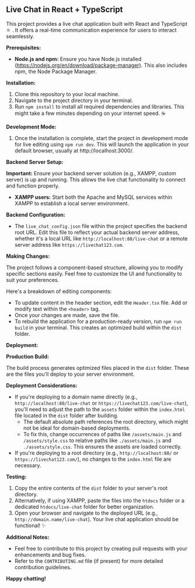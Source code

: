 ## Live Chat in React + TypeScript 

This project provides a live chat application built with React and TypeScript ⚛️ . It offers a real-time communication experience for users to interact seamlessly.

**Prerequisites:**

- **Node.js and npm:** Ensure you have Node.js installed (https://nodejs.org/en/download/package-manager). This also includes npm, the Node Package Manager.

**Installation:**

1. Clone this repository to your local machine.
2. Navigate to the project directory in your terminal.
3. Run `npm install` to install all required dependencies and libraries. This might take a few minutes depending on your internet speed. ☕️

**Development Mode:**

1. Once the installation is complete, start the project in development mode for live editing using `npm run dev`. This will launch the application in your default browser, usually at http://localhost:3000/. 

**Backend Server Setup:**

**Important:** Ensure your backend server solution (e.g., XAMPP, custom server) is up and running. This allows the live chat functionality to connect and function properly. 

- **XAMPP users:** Start both the Apache and MySQL services within XAMPP to establish a local server environment.

**Backend Configuration:**

- The `live_chat_config.json` file within the project specifies the backend root URL. Edit this file to reflect your actual backend server address, whether it's a local URL like `http://localhost:80/live-chat` or a remote server address like `https://livechat123.com`.

**Making Changes:**

The project follows a component-based structure, allowing you to modify specific sections easily. Feel free to customize the UI and functionality to suit your preferences. 

Here's a breakdown of editing components:

- To update content in the header section, edit the `Header.tsx` file. Add or modify text within the `<header>` tag.
- Once your changes are made, save the file.
- To rebuild the application for a production-ready version, run `npm run build` in your terminal. This creates an optimized build within the `dist` folder.

**Deployment:**

**Production Build:**

The build process generates optimized files placed in the `dist` folder. These are the files you'll deploy to your server environment.

**Deployment Considerations:**

- If you're deploying to a domain name directly (e.g., `http://localhost:80/live-chat` or `https://livechat123.com/live-chat`), you'll need to adjust the path to the `assets` folder within the `index.html` file located in the `dist` folder after building.
   - The default absolute path references the root directory, which might not be ideal for domain-based deployments.
   - To fix this, change occurrences of paths like `/assets/main.js` and `/assets/style.css` to relative paths like `./assets/main.js` and `./assets/style.css`. This ensures the assets are loaded correctly.
- If you're deploying to a root directory (e.g., `http://localhost:80/` or `https://livechat123.com/`), no changes to the `index.html` file are necessary.

**Testing:**

1. Copy the entire contents of the `dist` folder to your server's root directory.
2. Alternatively, if using XAMPP, paste the files into the `htdocs` folder or a dedicated `htdocs/live-chat` folder for better organization.
3. Open your browser and navigate to the deployed URL (e.g., `http://domain.name/live-chat`). Your live chat application should be functional! ✨

**Additional Notes:**

- Feel free to contribute to this project by creating pull requests with your enhancements and bug fixes. 
- Refer to the `CONTRIBUTING.md` file (if present) for more detailed contribution guidelines.

**Happy chatting!**
